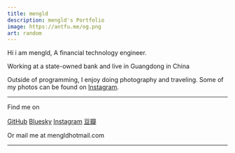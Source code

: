 ```yaml
---
title: mengld
description: mengld's Portfolio
image: https://antfu.me/og.png
art: random
---
```


Hi i am mengld, A financial technology engineer.

Working at a state-owned bank and live in Guangdong in China<br>

Outside of programming, I enjoy doing photography and traveling. Some of my photos can be found on [Instagram](https://www.instagram.com/meng.ld).

<div flex-auto />

---

Find me on

<p flex="~ gap-2 wrap" class="mt--2!">
  <a href="https://github.com/mengld" target="_blank"><span op75 i-simple-icons-github /> GitHub</a>
  <a href="https://bsky.app/profile/mengld.bsky.social" target="_blank"><span op75 i-ri-bluesky-fill /> Bluesky</a>
  <a href="https://www.instagram.com/meng.ld" target="_blank"><span op75 i-simple-icons-instagram /> Instagram</a>
  <a href="https://www.douban.com/people/mengld" target="_blank"><span op75 i-simple-icons-douban /> 豆瓣</a>
</p>

Or mail me at <span font-mono>mengld<span i-carbon-at/>hotmail.com</span>

---
